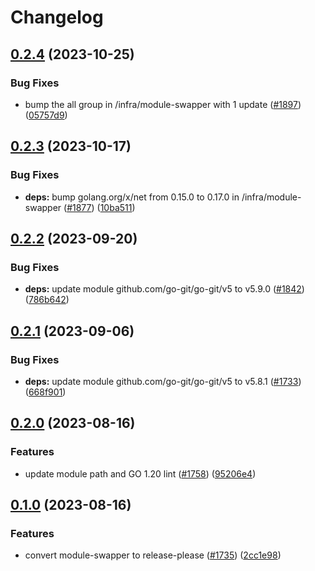 # Changelog

## [0.2.4](https://github.com/GoogleCloudPlatform/cloud-foundation-toolkit/compare/infra/module-swapper/v0.2.3...infra/module-swapper/v0.2.4) (2023-10-25)


### Bug Fixes

* bump the all group in /infra/module-swapper with 1 update ([#1897](https://github.com/GoogleCloudPlatform/cloud-foundation-toolkit/issues/1897)) ([05757d9](https://github.com/GoogleCloudPlatform/cloud-foundation-toolkit/commit/05757d901b2c53ab28904ad03557168c44215b81))

## [0.2.3](https://github.com/GoogleCloudPlatform/cloud-foundation-toolkit/compare/infra/module-swapper/v0.2.2...infra/module-swapper/v0.2.3) (2023-10-17)


### Bug Fixes

* **deps:** bump golang.org/x/net from 0.15.0 to 0.17.0 in /infra/module-swapper ([#1877](https://github.com/GoogleCloudPlatform/cloud-foundation-toolkit/issues/1877)) ([10ba511](https://github.com/GoogleCloudPlatform/cloud-foundation-toolkit/commit/10ba51138264e1f675d851f4f8b08e15168c74ad))

## [0.2.2](https://github.com/GoogleCloudPlatform/cloud-foundation-toolkit/compare/infra/module-swapper/v0.2.1...infra/module-swapper/v0.2.2) (2023-09-20)


### Bug Fixes

* **deps:** update module github.com/go-git/go-git/v5 to v5.9.0 ([#1842](https://github.com/GoogleCloudPlatform/cloud-foundation-toolkit/issues/1842)) ([786b642](https://github.com/GoogleCloudPlatform/cloud-foundation-toolkit/commit/786b642a15fdfb6efc970859f75c359fc2d74db5))

## [0.2.1](https://github.com/GoogleCloudPlatform/cloud-foundation-toolkit/compare/infra/module-swapper/v0.2.0...infra/module-swapper/v0.2.1) (2023-09-06)


### Bug Fixes

* **deps:** update module github.com/go-git/go-git/v5 to v5.8.1 ([#1733](https://github.com/GoogleCloudPlatform/cloud-foundation-toolkit/issues/1733)) ([668f901](https://github.com/GoogleCloudPlatform/cloud-foundation-toolkit/commit/668f90157ee5e3d1b07dc23caefeb1e2083bab3c))

## [0.2.0](https://github.com/GoogleCloudPlatform/cloud-foundation-toolkit/compare/infra/module-swapper/v0.1.0...infra/module-swapper/v0.2.0) (2023-08-16)


### Features

* update module path and GO 1.20 lint ([#1758](https://github.com/GoogleCloudPlatform/cloud-foundation-toolkit/issues/1758)) ([95206e4](https://github.com/GoogleCloudPlatform/cloud-foundation-toolkit/commit/95206e4a1f3e3e46312e7334839923194a0b5942))

## [0.1.0](https://github.com/GoogleCloudPlatform/cloud-foundation-toolkit/compare/infra/module-swapper-v0.0.1...infra/module-swapper/v0.1.0) (2023-08-16)


### Features

* convert module-swapper to release-please ([#1735](https://github.com/GoogleCloudPlatform/cloud-foundation-toolkit/issues/1735)) ([2cc1e98](https://github.com/GoogleCloudPlatform/cloud-foundation-toolkit/commit/2cc1e987d4f7a8cb861f6b78d755529ae713103e))
